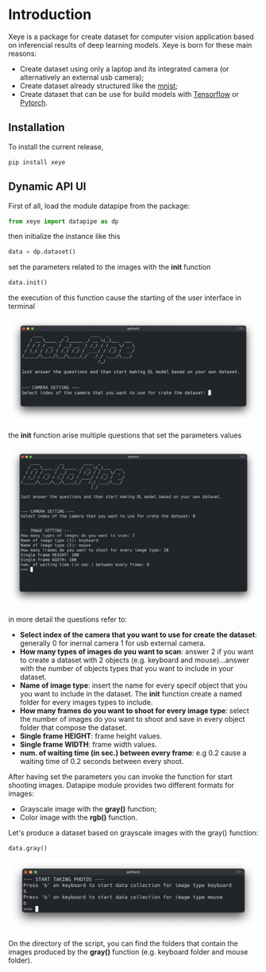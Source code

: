 # Introduction

Xeye is a package for create dataset for computer vision application based on inferencial results of deep learning models. Xeye is born for these main reasons:

* Create dataset using only a laptop and its integrated camera (or alternatively an external usb camera);
* Create dataset already structured like the [mnist](https://www.tensorflow.org/datasets/catalog/mnist);
* Create dataset that can be use for build models with [Tensorflow](https://www.tensorflow.org/) or [Pytorch](https://pytorch.org/).

## Installation

To install the current release, 

```
pip install xeye
```

## Dynamic API UI

First of all, load the module datapipe from the package:

```python
from xeye import datapipe as dp
```

then initialize the instance like this 

```python
data = dp.dataset()
```
set the parameters related to the images with the **init** function

```python
data.init()
```
the execution of this function cause the starting of the user interface in terminal

![](img/1.png)

the **init** function arise multiple questions that set the parameters values

![](img/2.png)

in more detail the questions refer to:

* **Select index of the camera that you want to use for create the dataset**: generally 0 for inernal camera 1 for usb external camera.
* **How many types of images do you want to scan**: answer 2 if you want to create a dataset with 2 objects (e.g. keyboard and mouse)...answer with the number of objects types that you want to include in your dataset.
* **Name of image type**: insert the name for every specif object that you you want to include in the dataset. The **init** function create a named folder for every images types to include. 
* **How many frames do you want to shoot for every image type**: select the number of images do you want to shoot and save in every object folder that compose the dataset. 
* **Single frame HEIGHT**: frame height values.
* **Single frame WIDTH**: frame width values.
* **num. of waiting time (in sec.) between every frame**: e.g 0.2 cause a waiting time of 0.2 seconds between every shoot.

After having set the parameters you can invoke the function for start shooting images. Datapipe module provides two different formats for images:

* Grayscale image with the **gray()** function;
* Color image with the **rgb()** function.
  
Let's produce a dataset based on grayscale images with the gray() function:

```python
data.gray()
```
![](img/3.png)

On the directory of the script, you can find the folders that contain the images produced by the **gray()** function (e.g. keyboard folder and mouse folder). 
